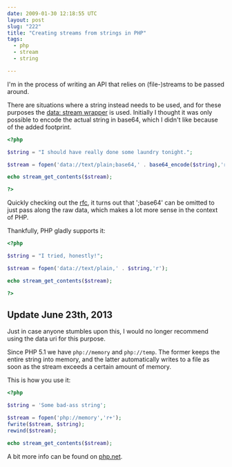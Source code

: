 ```yaml
---
date: 2009-01-30 12:18:55 UTC
layout: post
slug: "222"
title: "Creating streams from strings in PHP"
tags:
  - php
  - stream
  - string

---
```

I'm in the process of writing an API that relies on (file-)streams to be passed
around.

There are situations where a string instead needs to be used, and for these
purposes the [data: stream wrapper][1] is used. Initially I thought it was only
possible to encode the actual string in base64, which I didn't like because of
the added footprint.

```php
<?php

$string = "I should have really done some laundry tonight.";

$stream = fopen('data://text/plain;base64,' . base64_encode($string),'r');

echo stream_get_contents($stream);

?>
```

Quickly checking out the [rfc][2], it turns out that ';base64' can be omitted
to just pass along the raw data, which makes a lot more sense in the context of
PHP.

<p>Thankfully, PHP gladly supports it:</p>

```php
<?php

$string = "I tried, honestly!";

$stream = fopen('data://text/plain,' . $string,'r');

echo stream_get_contents($stream);

?>
```

Update June 23th, 2013
----------------------

Just in case anyone stumbles upon this, I would no longer recommend using the
data uri for this purpose.

Since PHP 5.1 we have `php://memory` and `php://temp`. The former keeps the
entire string into memory, and the latter automatically writes to a file as
soon as the stream exceeds a certain amount of memory.

This is how you use it:

```php
<?php

$string = 'Some bad-ass string';

$stream = fopen('php://memory','r+');
fwrite($stream, $string);
rewind($stream);

echo stream_get_contents($stream);

```

A bit more info can be found on [php.net][3].

[1]: http://ca2.php.net/manual/en/wrappers.data.php
[2]: http://www.faqs.org/rfcs/rfc2397
[3]: http://www.php.net/manual/en/wrappers.php.php

